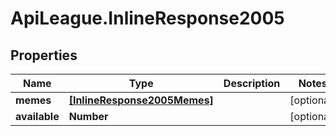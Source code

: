 # ApiLeague.InlineResponse2005

## Properties

Name | Type | Description | Notes
------------ | ------------- | ------------- | -------------
**memes** | [**[InlineResponse2005Memes]**](InlineResponse2005Memes.md) |  | [optional] 
**available** | **Number** |  | [optional] 


